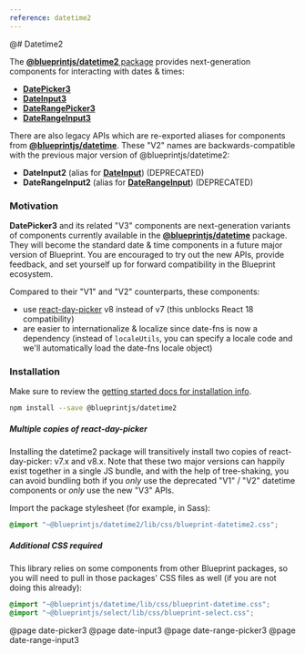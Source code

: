 ```yaml
---
reference: datetime2
---
```


@# Datetime2

The [**@blueprintjs/datetime2** package](https://www.npmjs.com/package/@blueprintjs/datetime2)
provides next-generation components for interacting with dates & times:

-   [**DatePicker3**](#datetime2/date-picker3)
-   [**DateInput3**](#datetime2/date-input3)
-   [**DateRangePicker3**](#datetime2/date-range-picker3)
-   [**DateRangeInput3**](#datetime2/date-range-input3)

There are also legacy APIs which are re-exported aliases for components from [**@blueprintjs/datetime**](#datetime).
These "V2" names are backwards-compatible with the previous major version of @blueprintjs/datetime2:

-   **DateInput2** (alias for [**DateInput**](#datetime/date-input)) (DEPRECATED)
-   **DateRangeInput2** (alias for [**DateRangeInput**](#datetime/date-range-input)) (DEPRECATED)

### Motivation

**DatePicker3** and its related "V3" components are next-generation variants of components currently available in the
[**@blueprintjs/datetime**](#datetime) package. They will become the standard date & time components in a
future major version of Blueprint. You are encouraged to try out the new APIs, provide feedback, and set yourself
up for forward compatibility in the Blueprint ecosystem.

Compared to their "V1" and "V2" counterparts, these components:

-   use [react-day-picker](https://react-day-picker.js.org/) v8 instead of v7 (this unblocks React 18 compatibility)
-   are easier to internationalize & localize since date-fns is now a dependency (instead of `localeUtils`, you can specify a locale code and we'll automatically load the date-fns locale object)

### Installation

Make sure to review the [getting started docs for installation info](#blueprint/getting-started).

```sh
npm install --save @blueprintjs/datetime2
```

<div class="@ns-callout @ns-intent-primary @ns-icon-info-sign @ns-callout-has-body-content">
    <h5 class="@ns-heading">Multiple copies of react-day-picker</h5>

Installing the datetime2 package will transitively install two copies of react-day-picker: v7.x and v8.x.
Note that these two major versions can happily exist together in a single JS bundle, and with the help of tree-shaking,
you can avoid bundling both if you _only_ use the deprecated "V1" / "V2" datetime components or _only_ use the new
"V3" APIs.

</div>

Import the package stylesheet (for example, in Sass):

```scss
@import "~@blueprintjs/datetime2/lib/css/blueprint-datetime2.css";
```

<div class="@ns-callout @ns-intent-warning @ns-icon-warning-sign @ns-callout-has-body-content">
    <h5 class="@ns-heading">Additional CSS required</h5>

This library relies on some components from other Blueprint packages, so you will need to pull in those
packages' CSS files as well (if you are not doing this already):

```scss
@import "~@blueprintjs/datetime/lib/css/blueprint-datetime.css";
@import "~@blueprintjs/select/lib/css/blueprint-select.css";
```

</div>

@page date-picker3
@page date-input3
@page date-range-picker3
@page date-range-input3
